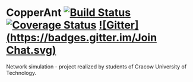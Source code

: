 CopperAnt    [![Build Status](https://travis-ci.org/Teleinformatyka/CopperAnt.svg?branch=master)](https://travis-ci.org/Teleinformatyka/CopperAnt)         [![Coverage Status](https://img.shields.io/coveralls/Teleinformatyka/CopperAnt.svg)](https://coveralls.io/r/Teleinformatyka/CopperAnt?branch=master)           [![Gitter](https://badges.gitter.im/Join Chat.svg)](https://gitter.im/Teleinformatyka/CopperAnt?utm_source=badge&utm_medium=badge&utm_campaign=pr-badge)
=========

Network simulation - project realized by students of Cracow University of Technology. 

